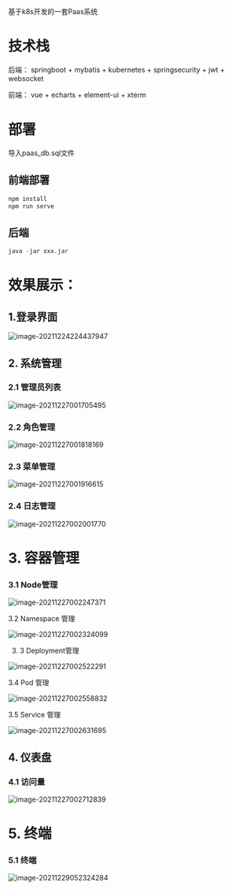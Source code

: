 基于k8s开发的一套Paas系统



# 技术栈

后端： springboot + mybatis + kubernetes + springsecurity + jwt + websocket

前端： vue + echarts + element-ui + xterm



# 部署

导入paas_db.sql文件

## 前端部署

```javascript
npm install
npm run serve
```

## 后端

```java
java -jar xxx.jar
```





# 效果展示：

## 1.登录界面 



![image-20211224224437947](./pic/image-20211224224437947.png)



## 2. 系统管理

### 2.1  管理员列表

![image-20211227001705495](./pic/image-20211227001705495.png)

### 2.2 角色管理

![image-20211227001818169](./pic/image-20211227001818169.png)

### 2.3 菜单管理

![image-20211227001916615](./pic/image-20211227001916615.png)

### 2.4 日志管理

![image-20211227002001770](./pic/image-20211227002001770.png) 



# 3. 容器管理 

### 3.1 Node管理

![image-20211227002247371](./pic/image-20211227002247371.png)

3.2 Namespace 管理

![image-20211227002324099](./pic/image-20211227002324099.png)



3. 3 Deployment管理

![image-20211227002522291](./pic/image-20211227002522291.png)



3.4 Pod 管理

![image-20211227002558832](./pic/image-20211227002558832.png)



3.5 Service 管理

![image-20211227002631695](./pic/image-20211227002631695.png)



## 4. 仪表盘

### 4.1 访问量

![image-20211227002712839](./pic/image-20211227002712839.png)



# 5. 终端 

### 5.1 终端

![image-20211229052324284](./pic/image-20211229052324284.png)

